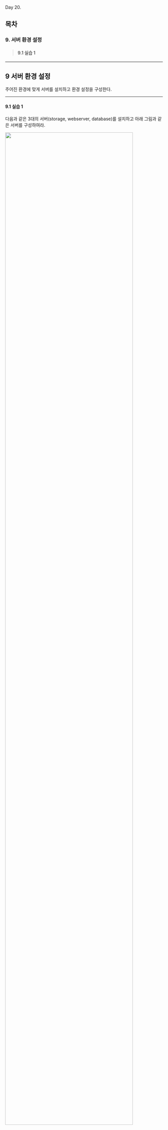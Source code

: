 Day 20.

## 목차
 
### 9. 서버 환경 설정 

> #### 9.1 실습 1


------------
 
 
## 9 서버 환경 설정 


주어진 환경에 맞게 서버를 설치하고 환경 설정을 구성한다.


------------

 
#### 9.1 실습 1


다음과 같은 3대의 서버(storage, webserver, database)를 설치하고 아래 그림과 같은 서버를 구성하여라. 


<img src="https://user-images.githubusercontent.com/56064985/84008472-e8988480-a9ac-11ea-8a25-5465daa828e2.png" width="90%"></img>


### * [storage 서버]


#### 1. 해당 서버에는 먼저 nfs 디렉토리로 사용될 storage(10G)를 추가한다. 


<img src="https://user-images.githubusercontent.com/56064985/84009381-22b65600-a9ae-11ea-9a89-97521b47af5f.png" width="90%"></img>




#### 2. 추가된 storage를 파티셔닝 한다.(현재 구성에서는 storage 전체를 사용하기 때문에 파티셔닝을 진행하지 않아도 됨)
```
# fdisk /dev/vdb 
  n(새로 만들기)   p(형식)   enter(파티셔닝 넘버)   enter(파티셔닝 섹션)   enter(파티셔닝 사이즈)   w(저장)

# mkfs.xfs /dev/vdb1  // vdb1을 xfs형식으로 지정
# blkid // 디바이스 확인
/dev/vdb1: UUID="af704215-0e30-4f18-9dba-fce9e0e708c1" TYPE="xfs" 
```



#### 3. 추가된 storage와 해당 경로의 디렉토리를 마운트한다.
```
# mkdir -p /exportfs/web
# vi /etc/fstab
...

/dev/vdb1/      /exportfs/web/  xfs     defaults        0 0   // 디렉토리 명을 마운트(디렉토리의 이름이 변경되면 마운트 해제)

또는

UUID=af704215-0e30-4f18-9dba-fce9e0e708c1  /exportfs/web/  xfs     defaults        0 0    // UUID로 마운트(파일 시스템이 삭제되지 않는 한 해당 디렉토리의 이름이 변경되어도 마운트 유지 가능)

~                                                                       

:wq!

# mount -a    // /etc/fstab에 저장된 정보로 마운트 진행
# df -h   // 마운트된 목록 확인

```



#### 4. nfs 서비스 패키지를 설치한다.
```
# yum install -y nfs-utils
# systemctl start nfs   // nfs 서비스 시작
# vi /etc/exports  // 공유할 디렉터리 설정을 저장
/exports/web     192.168.123.0/24(rw, no_root_squash, sync)       // squash 정책의 기본 설정은 nfs 클라이언트들의 모든 접근은 nfsnobody로 인식하여 권한에 한계가 발생. 해당 권한 문제를 해결하기 위해서는 'no_root_squash' 옵션으로 root 계정의 접근은 root로 인식(no_all_squash : 모든 클라이언트의 계정 인식)

:wq!

# exportfs -rva   // exports 설정 적용 확인
# firewall-cmd --add-service=nfs --permanent
# firewall-cmd --add-service=rpcbind --permanent
# firewall-cmd --add-service=mountd --permanent
# firewall-cmd --reload

```



### * [webserver 서버]


#### 1. nfs 및 http 서비스 패키지를 설치하고 마운트한다.
```
# yum install -y nfs-utils
# yum install -y http
# systemctl start httpd   // http 서비스 시작
# firewall-cmd --add-service=http --permanent
# firewall-cmd --reload
# mount 192.168.123.10:/exportfs/web /var/www
# dh -f

```



### * [database 서버]


#### 1. 추가된 storage를 파티셔닝 한다.(stoage 서버와 마찬가지로 파티셔닝을 진행하지 않아도 됨)
```
# fdisk /dev/vdb 
  n(새로 만들기)   p(형식)   enter(파티셔닝 넘버)   enter(파티셔닝 섹션)   enter(파티셔닝 사이즈)   w(저장)

# pvcreate /dev/vdv1
# pvs   // pv 생성 확인
# vgcreate db_vg /dev/vdb1
# lvcreate -n db_lv 100%FREE db_vg    // 모든 공간을 사용
# lvs   // lv 생성 확인
# mkfs.xfs /dev/db_vg/db_lv  // db_lv을 xfs형식으로 지정
# blkid // 디바이스 확인
/dev/mapper/db_vg-db_lv: UUID="5c3e65c2-cb67-4211-9f26-3603c49133b0" TYPE="xfs"

```



#### 2. 추가된 storage와 마운트할 경로의 디렉토리를 마운트한다.
```
# vi /etc/fstab
...

/dev/db_vg/db_lv  /var/lib/mysql  xfs     defaults        0 0   
또는

UUID=5c3e65c2-cb67-4211-9f26-3603c49133b0  /var/lib/mysql  xfs     defaults        0 0    

~                                                                       

:wq!
```



#### 3. 마운트될 디렉토리 생성 및 mysql 설치
```
# mkdir /var/lib/mysql
# mount a 
# yum install mariadb mariadb-server   // 클라이언트 패키지와 서버 패키지 같이 설치
# systemctl start mariadb
# systemctl enable mariadb

* 주의할 점 : 
마운트 전에 패키지를 설치할 경우, 마운트된 후 권한 문제가 발생하여 서비스가 내려갈 수 있음. 따라서 패키지를 설치하기 전에 마운트를 진행할 것을 권고.

```

